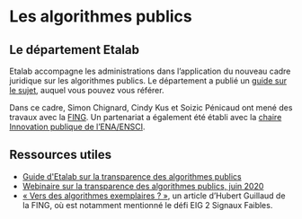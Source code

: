 # Les algorithmes publics 

## Le département Etalab

Etalab accompagne les administrations dans l’application du nouveau cadre juridique sur les algorithmes publics. Le département a publié un [guide sur le sujet](https://etalab.github.io/algorithmes-publics/guide.html), auquel vous pouvez vous référer.

Dans ce cadre, Simon Chignard, Cindy Kus et Soizic Pénicaud ont mené des travaux avec la [FING](https://eig.etalab.gouv.fr/blog/fing-algo/). Un partenariat a également été établi avec la [chaire Innovation publique de l’ENA/ENSCI](https://www.ena.fr/L-ENA-se-presente/L-ENA-dans-l-actualite/Les-actualites-de-l-Ecole/Chaire-innovation-publique-ENA-ENSCI).

## Ressources utiles
-	[Guide d'Etalab sur la transparence des algorithmes publics](https://guides.etalab.gouv.fr/algorithmes/)
-	[Webinaire sur la transparence des algorithmes publics, juin 2020](https://www.etalab.gouv.fr/transparence-des-algorithmes-publics-regardez-le-webinaire-a-lintention-des-administrations)
-	[« Vers des algorithmes exemplaires ? »](http://www.internetactu.net/2018/12/05/vers-des-algorithmes-exemplaires/), un article d’Hubert Guillaud de la FING, où est notamment mentionné le défi EIG 2 Signaux Faibles.